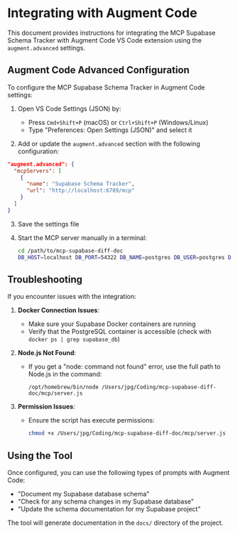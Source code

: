 # Integrating with Augment Code

This document provides instructions for integrating the MCP Supabase Schema Tracker with Augment Code VS Code extension using the `augment.advanced` settings.

## Augment Code Advanced Configuration

To configure the MCP Supabase Schema Tracker in Augment Code settings:

1. Open VS Code Settings (JSON) by:
   - Press `Cmd+Shift+P` (macOS) or `Ctrl+Shift+P` (Windows/Linux)
   - Type "Preferences: Open Settings (JSON)" and select it

2. Add or update the `augment.advanced` section with the following configuration:

```json
"augment.advanced": {
  "mcpServers": [
    {
      "name": "Supabase Schema Tracker",
      "url": "http://localhost:6789/mcp"
    }
  ]
}
```

3. Save the settings file

4. Start the MCP server manually in a terminal:
   ```bash
   cd /path/to/mcp-supabase-diff-doc
   DB_HOST=localhost DB_PORT=54322 DB_NAME=postgres DB_USER=postgres DB_PASSWORD=postgres MCP_PORT=6789 node mcp/server.js
   ```

## Troubleshooting

If you encounter issues with the integration:

1. **Docker Connection Issues**:
   - Make sure your Supabase Docker containers are running
   - Verify that the PostgreSQL container is accessible (check with `docker ps | grep supabase_db`)

2. **Node.js Not Found**:
   - If you get a "node: command not found" error, use the full path to Node.js in the command:
     ```
     /opt/homebrew/bin/node /Users/jpg/Coding/mcp-supabase-diff-doc/mcp/server.js
     ```

3. **Permission Issues**:
   - Ensure the script has execute permissions:
     ```bash
     chmod +x /Users/jpg/Coding/mcp-supabase-diff-doc/mcp/server.js
     ```

## Using the Tool

Once configured, you can use the following types of prompts with Augment Code:

- "Document my Supabase database schema"
- "Check for any schema changes in my Supabase database"
- "Update the schema documentation for my Supabase project"

The tool will generate documentation in the `docs/` directory of the project.
